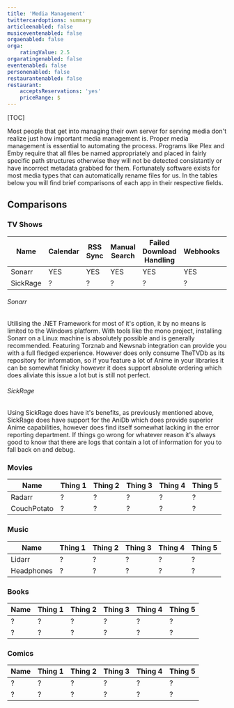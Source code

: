 ```yaml
---
title: 'Media Management'
twittercardoptions: summary
articleenabled: false
musiceventenabled: false
orgaenabled: false
orga:
    ratingValue: 2.5
orgaratingenabled: false
eventenabled: false
personenabled: false
restaurantenabled: false
restaurant:
    acceptsReservations: 'yes'
    priceRange: $
---
```


[TOC]

Most people that get into managing their own server for serving media don't realize just how important media management is. Proper media management is essential to automating the process. Programs like Plex and Emby require that all files be named appropriately and placed in fairly specific path structures otherwise they will not be detected consistantly or have incorrect metadata grabbed for them. Fortunately software exists for most media types that can automatically rename files for us. In the tables below you will find brief comparisons of each app in their respective fields.

## Comparisons

### TV Shows

| Name       | Calendar | RSS Sync | Manual Search | Failed Download Handling | Webhooks | Torznab | Newsnab |
| ----------- | ---------- | ------------ | ----------------- | ------------------------------ | ------------- | --------- | ----------- |
| Sonarr      | YES        | YES           | YES                  | YES                                    | YES            | YES      | YES          |
| SickRage | ?             | ?                | ?                       | ?                                         | ?                 | ?           | ?              | 

###### Sonarr

Utilising the .NET Framework for most of it's option, it by no means is limited to the Windows platform. With tools like the mono project, installing Sonarr on a Linux machine is absolutely possible and is generally recommended. Featuring Torznab and Newsnab integration can provide you with a full fledged experience. However does only consume TheTVDb as its repository for information, so if you feature a lot of Anime in your libraries it can be somewhat finicky however it does support absolute ordering which does aliviate this issue a lot but is still not perfect.

###### SickRage

Using SickRage does have it's benefits, as previously mentioned above, SickRage does have support for the AniDb which does provide superior Anime capabilities, however does find itself somewhat lacking in the error reporting department. If things go wrong for whatever reason it's always good to know that there are logs that contain a lot of information for you to fall back on and debug. 

### Movies

| Name | Thing 1 | Thing 2 | Thing 3 | Thing 4 | Thing 5 |
| ------- | --------- | --------- | --------- | --------- | --------- |
| Radarr | ? | ? | ? | ? | ? |
| CouchPotato | ? | ? | ? | ? | ? |

### Music

| Name | Thing 1 | Thing 2 | Thing 3 | Thing 4 | Thing 5 |
| ------- | --------- | --------- | --------- | --------- | --------- |
| Lidarr | ? | ? | ? | ? | ? |
| Headphones | ? | ? | ? | ? | ? |

### Books

| Name | Thing 1 | Thing 2 | Thing 3 | Thing 4 | Thing 5 |
| ------- | --------- | --------- | --------- | --------- | --------- |
| ? | ? | ? | ? | ? | ? |
| ? | ? | ? | ? | ? | ? |

### Comics

| Name | Thing 1 | Thing 2 | Thing 3 | Thing 4 | Thing 5 |
| ------- | --------- | --------- | --------- | --------- | --------- |
| ? | ? | ? | ? | ? | ? |
| ? | ? | ? | ? | ? | ? |

